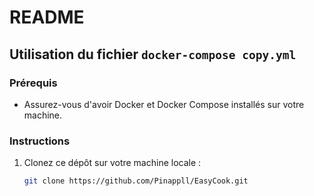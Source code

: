 
# README

## Utilisation du fichier `docker-compose copy.yml`


### Prérequis

- Assurez-vous d'avoir Docker et Docker Compose installés sur votre machine.

### Instructions

1. Clonez ce dépôt sur votre machine locale :
   ```bash
   git clone https://github.com/Pinappll/EasyCook.git
   ```